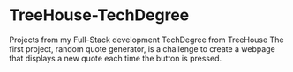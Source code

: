 # TreeHouse-TechDegree
Projects from my Full-Stack development TechDegree from TreeHouse
The first project, random quote generator, is a challenge to create a webpage that displays a new quote each time the button is pressed.
